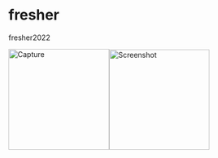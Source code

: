 # fresher
fresher2022

<img width="198" alt="Capture" src="https://user-images.githubusercontent.com/58630186/155915317-abf95d72-41b0-4464-a12f-b91c038b7243.jpg"><img width="197" alt="Screenshot" src="https://user-images.githubusercontent.com/58630186/155915326-32d22a25-e82a-4ef6-87d8-f84a882d2884.jpg">
